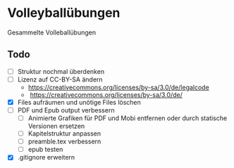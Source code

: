 # Volleyballübungen

Gesammelte Volleballübungen

## Todo

* [ ] Struktur nochmal überdenken
* [ ] Lizenz auf CC-BY-SA ändern
    *  https://creativecommons.org/licenses/by-sa/3.0/de/legalcode
    *  https://creativecommons.org/licenses/by-sa/3.0/de/
* [x] Files aufräumen und unötige Files löschen
* [ ] PDF und Epub output verbessern
    * [ ] Animierte Grafiken für PDF und Mobi entfernen oder durch statische Versionen ersetzen
    * [ ] Kapitelstruktur anpassen
    * [ ] preamble.tex verbessern
    * [ ] epub testen
* [x] .gitignore erweitern
